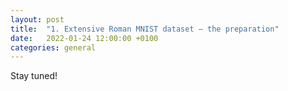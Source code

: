 ```yaml
---
layout: post
title:  "1. Extensive Roman MNIST dataset – the preparation"
date:   2022-01-24 12:00:00 +0100
categories: general
---
```

Stay tuned!
